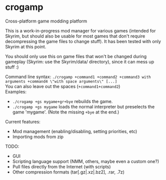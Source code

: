 # crogamp
Cross-platform game modding platform

This is a work-in-progress mod manager for various games (intended for Skyrim, but should also be usable 
for most games that don't require decompressing the game files to change stuff). It has been tested with
only Skyrim at this point.

You should only use this on game files that won't be changed during gameplay (Skyrim: use the Skyrim/data/
directory), since it can mess up stuff :)

Command line syntax: `./crogamp +command1 +command2 +command3 with arguments +command4 \"with space arguments\" [...]`  
You can also leave out the spaces (`+command1+command2`)  
Examples:  
 - `./crogamp +gs mygame+gr+bye` rebuilds the game.
 - `./crogamp +gs mygame` loads the normal interpreter but preselects the game 'mygame'. (Note the missing `+bye` at the end.)

Current features:
 - Mod management (enabling/disabling, setting priorities, etc)
 - Importing mods from zip

TODO:
 - GUI
 - Scripting language support (NMM, others, maybe even a custom one?)
 - Pull files directly from the Internet (with scripts)
 - Other compression formats (tar[.gz|.xz|.bz2], .rar, .7z)